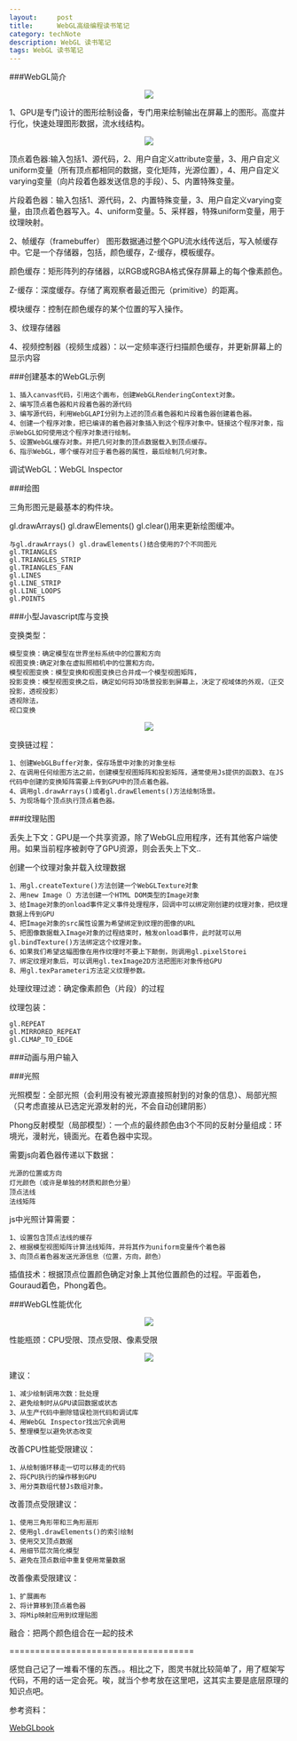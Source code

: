 ```yaml
---
layout:     post
title:      WebGL高级编程读书笔记
category: techNote
description: WebGL 读书笔记
tags: WebGL 读书笔记
---
```


###WebGL简介

<p style="text-align:center"><img src="/images/2015/hardware.jpg" style="max-width:100%"/></p>

1、GPU是专门设计的图形绘制设备，专门用来绘制输出在屏幕上的图形。高度并行化，快速处理图形数据，流水线结构。
<p style="text-align:center"><img src="/images/2015/图形流水线.jpg" style="max-width:100%"/></p>

顶点着色器:输入包括1、源代码，2、用户自定义attribute变量，3、用户自定义uniform变量（所有顶点都相同的数据，变化矩阵，光源位置），4、用户自定义varying变量（向片段着色器发送信息的手段）、5、内置特殊变量。

片段着色器：输入包括1、源代码，2、内置特殊变量，3、用户自定义varying变量，由顶点着色器写入。4、uniform变量。5、采样器，特殊uniform变量，用于纹理映射。

2、帧缓存（framebuffer）
图形数据通过整个GPU流水线传送后，写入帧缓存中。它是一个存储器，包括，颜色缓存，Z-缓存，模板缓存。

颜色缓存：矩形阵列的存储器，以RGB或RGBA格式保存屏幕上的每个像素颜色。

Z-缓存：深度缓存。存储了离观察者最近图元（primitive）的距离。

模块缓存：控制在颜色缓存的某个位置的写入操作。

3、纹理存储器

4、视频控制器（视频生成器）：以一定频率逐行扫描颜色缓存，并更新屏幕上的显示内容

###创建基本的WebGL示例

    1、插入canvas代码，引用这个画布，创建WebGLRenderingContext对象。
    2、编写顶点着色器和片段着色器的源代码
    3、编写源代码，利用WebGLAPI分别为上述的顶点着色器和片段着色器创建着色器。
    4、创建一个程序对象，把已编译的着色器对象插入到这个程序对象中。链接这个程序对象，指示WebGL如何使用这个程序对象进行绘制。
    5、设置WebGL缓存对象。并把几何对象的顶点数据载入到顶点缓存。
    6、指示WebGL，哪个缓存对应于着色器的属性，最后绘制几何对象。

调试WebGL：WebGL Inspector

###绘图

三角形图元是最基本的构件块。

gl.drawArrays() gl.drawElements() gl.clear()用来更新绘图缓冲。

    与gl.drawArrays() gl.drawElements()结合使用的7个不同图元
    gl.TRIANGLES
    gl.TRIANGLES_STRIP
    gl.TRIANGLES_FAN
    gl.LINES
    gl.LINE_STRIP 
    gl.LINE_LOOPS 
    gl.POINTS

###小型Javascript库与变换

变换类型：
    
    模型变换：确定模型在世界坐标系统中的位置和方向
    视图变换:确定对象在虚拟照相机中的位置和方向，
    模型视图变换：模型变换和视图变换已合并成一个模型视图矩阵，
    投影变换：模型视图变换之后，确定如何将3D场景投影到屏幕上，决定了视域体的外观，（正交投影，透视投影）
    透视除法，
    视口变换
<p style="text-align:center"><img src="/images/2015/交换流水线.jpg" style="max-width:100%"/></p>

变换链过程：

    1、创建WebGLBuffer对象，保存场景中对象的对象坐标
    2、在调用任何绘图方法之前，创建模型视图矩阵和投影矩阵，通常使用Js提供的函数3、在JS代码中创建的变换矩阵需要上传到GPU中的顶点着色器。
    4、调用gl.drawArrays()或者gl.drawElements()方法绘制场景。
    5、为现场每个顶点执行顶点着色器。

###纹理贴图

丢失上下文：GPU是一个共享资源，除了WebGL应用程序，还有其他客户端使用。如果当前程序被剥夺了GPU资源，则会丢失上下文..

创建一个纹理对象并载入纹理数据

    1、用gl.createTexture()方法创建一个WebGLTexture对象
    2、用new Image（）方法创建一个HTML DOM类型的Image对象
    3、给Image对象的onload事件定义事件处理程序，回调中可以绑定刚创建的纹理对象，把纹理数据上传到GPU
    4、把Image对象的src属性设置为希望绑定到纹理的图像的URL
    5、把图像数据载入Image对象的过程结束时，触发onload事件，此时就可以用gl.bindTexture()方法绑定这个纹理对象。
    6、如果我们希望这幅图像在用作纹理时不要上下颠倒，则调用gl.pixelStorei
    7、绑定纹理对象后，可以调用gl.texImage2D方法把图形对象传给GPU
    8、用gl.texParameteri方法定义纹理参数。

处理纹理过滤：确定像素颜色（片段）的过程

纹理包装：
    
    gl.REPEAT
    gl.MIRRORED_REPEAT 
    gl.CLMAP_TO_EDGE

###动画与用户输入

###光照

光照模型：全部光照（会利用没有被光源直接照射到的对象的信息）、局部光照（只考虑直接从已选定光源发射的光，不会自动创建阴影）

Phong反射模型（局部模型）：一个点的最终颜色由3个不同的反射分量组成：环境光，漫射光，镜面光。在着色器中实现。

需要js向着色器传递以下数据：

    光源的位置或方向
    灯光颜色（或许是单独的材质和颜色分量）
    顶点法线
    法线矩阵

js中光照计算需要：
    
    1、设置包含顶点法线的缓存
    2、根据模型视图矩阵计算法线矩阵，并将其作为uniform变量传个着色器
    3、向顶点着色器发送光源信息（位置，方向，颜色）

插值技术：根据顶点位置颜色确定对象上其他位置颜色的过程。平面着色，Gouraud着色，Phong着色。

###WebGL性能优化

<p style="text-align:center"><img src="/images/2015/mobileSoftware.jpg" style="max-width:100%"/></p>

性能瓶颈：CPU受限、顶点受限、像素受限

<p style="text-align:center"><img src="/images/2015/受限.jpg" style="max-width:100%"/></p>

建议：
    
    1、减少绘制调用次数：批处理
    2、避免绘制时从GPU读回数据或状态
    3、从生产代码中删除错误检测代码和调试库
    4、用WebGL Inspector找出冗余调用
    5、整理模型以避免状态改变

改善CPU性能受限建议：

    1、从绘制循环移走一切可以移走的代码
    2、将CPU执行的操作移到GPU
    3、用分类数组代替Js数组对象。

改善顶点受限建议：

    1、使用三角形带和三角形扇形
    2、使用gl.drawElements()的索引绘制
    3、使用交叉顶点数据
    4、用细节层次简化模型
    5、避免在顶点数组中重复使用常量数据

改善像素受限建议：

    1、扩展画布
    2、将计算移到顶点着色器
    3、将Mip映射应用到纹理贴图

融合：把两个颜色组合在一起的技术


====================================

感觉自己记了一堆看不懂的东西。。相比之下，图灵书就比较简单了，用了框架写代码，不用的话一定会死。唉，就当个参考放在这里吧，这其实主要是底层原理的知识点吧。

参考资料：

[WebGLbook](https://github.com/tparisi/WebGLBook)